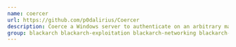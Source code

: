 ```yaml
---
name: coercer
url: https://github.com/p0dalirius/Coercer
description: Coerce a Windows server to authenticate on an arbitrary machine through 9 methods.
group: blackarch blackarch-exploitation blackarch-networking blackarch-windows
---
```

